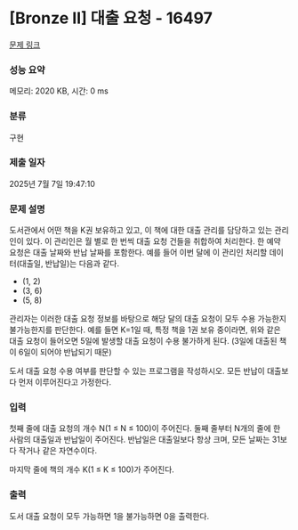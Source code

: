 # [Bronze II] 대출 요청 - 16497 

[문제 링크](https://www.acmicpc.net/problem/16497) 

### 성능 요약

메모리: 2020 KB, 시간: 0 ms

### 분류

구현

### 제출 일자

2025년 7월 7일 19:47:10

### 문제 설명

<p>도서관에서 어떤 책을 K권 보유하고 있고, 이 책에 대한 대출 관리를 담당하고 있는 관리인이 있다. 이 관리인은 월 별로 한 번씩 대출 요청 건들을 취합하여 처리한다. 한 예약 요청은 대출 날짜와 반납 날짜를 포함한다. 예를 들어 이번 달에 이 관리인 처리할 데이터(대출일, 반납일)는 다음과 같다. </p>

<ul>
	<li>(1, 2)</li>
	<li>(3, 6)</li>
	<li>(5, 8)</li>
</ul>

<p>관리자는 이러한 대출 요청 정보를 바탕으로 해당 달의 대출 요청이 모두 수용 가능한지 불가능한지를 판단한다. 예를 들면 K=1일 때, 특정 책을 1권 보유 중이라면, 위와 같은 대출 요청이 들어오면 5일에 발생할 대출 요청이 수용 불가하게 된다. (3일에 대출된 책이 6일이 되어야 반납되기 때문)</p>

<p>도서 대출 요청 수용 여부를 판단할 수 있는 프로그램을 작성하시오. 모든 반납이 대출보다 먼저 이루어진다고 가정한다.</p>

### 입력 

 <p>첫째 줄에 대출 요청의 개수 N(1 ≤ N ≤ 100)이 주어진다. 둘째 줄부터 N개의 줄에 한 사람의 대출일과 반납일이 주어진다. 반납일은 대출일보다 항상 크며, 모든 날짜는 31보다 작거나 같은 자연수이다.</p>

<p>마지막 줄에 책의 개수 K(1 ≤ K ≤ 100)가 주어진다.</p>

### 출력 

 <p>도서 대출 요청이 모두 가능하면 1을 불가능하면 0을 출력한다.</p>

